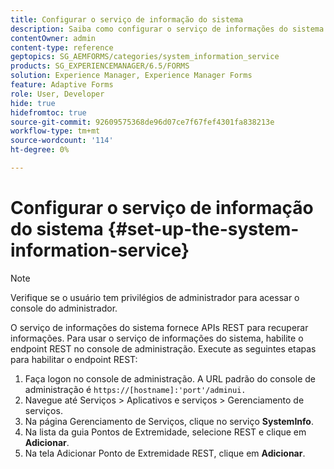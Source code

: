 ```yaml
---
title: Configurar o serviço de informação do sistema
description: Saiba como configurar o serviço de informações do sistema.
contentOwner: admin
content-type: reference
geptopics: SG_AEMFORMS/categories/system_information_service
products: SG_EXPERIENCEMANAGER/6.5/FORMS
solution: Experience Manager, Experience Manager Forms
feature: Adaptive Forms
role: User, Developer
hide: true
hidefromtoc: true
source-git-commit: 92609575368de96d07ce7f67fef4301fa838213e
workflow-type: tm+mt
source-wordcount: '114'
ht-degree: 0%

---
```


# Configurar o serviço de informação do sistema {#set-up-the-system-information-service}

>[!NOTE]
> 
> Verifique se o usuário tem privilégios de administrador para acessar o console do administrador.

O serviço de informações do sistema fornece APIs REST para recuperar informações. Para usar o serviço de informações do sistema, habilite o endpoint REST no console de administração. Execute as seguintes etapas para habilitar o endpoint REST:

1. Faça logon no console de administração. A URL padrão do console de administração é `https://[hostname]:'port'/adminui.`
1. Navegue até Serviços > Aplicativos e serviços > Gerenciamento de serviços.
1. Na página Gerenciamento de Serviços, clique no serviço **SystemInfo**.
1. Na lista da guia Pontos de Extremidade, selecione REST e clique em **Adicionar**.
1. Na tela Adicionar Ponto de Extremidade REST, clique em **Adicionar**.
